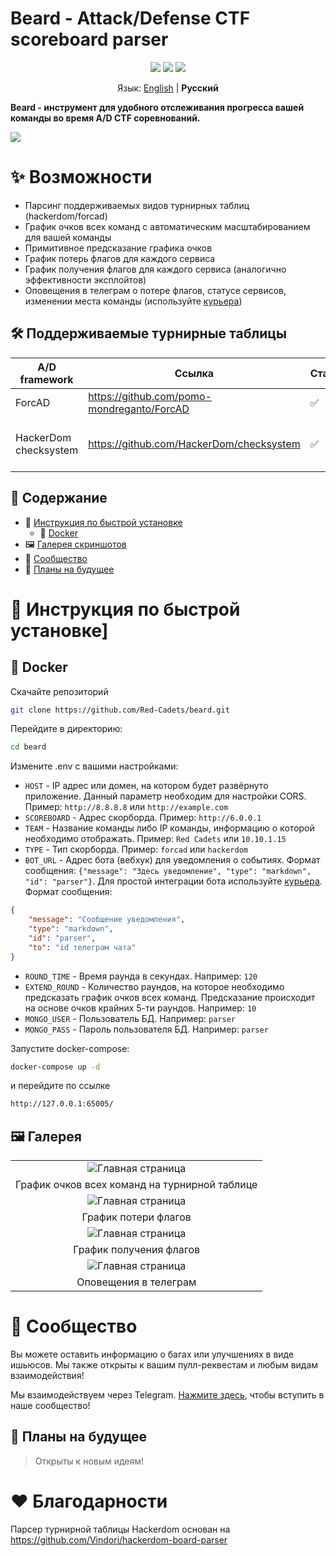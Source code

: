 # Beard - Attack/Defense CTF scoreboard parser

<p align="center">
<a href=""><img src="https://img.shields.io/badge/supports-Docker-blue" /></a>
<a href=""><img src="https://img.shields.io/badge/license-MIT-red" /></a>
<a href = "https://t.me/redcadets_chat"><img src="https://img.shields.io/badge/chat-telegram-blue?logo=telegram" /></a>

<p align="center">
    Язык: <a href="https://github.com/Red-Cadets/beard">English</a> | <b>Русский</b>
</p>

<b>Beard - инструмент для удобного отслеживания прогресса вашей команды во время A/D CTF соревнований.</b> 

<img src="https://i.ibb.co/FDvzZYJ/image.png">

# ✨ Возможности

- Парсинг поддерживаемых видов турнирных таблиц (hackerdom/forcad)
- График очков всех команд с автоматическим масштабированием для вашей команды
- Примитивное предсказание графика очков
- График потерь флагов для каждого сервиса
- График получения флагов для каждого сервиса (аналогично эффективности эксплойтов)
- Оповещения в телеграм о потере флагов, статусе сервисов, изменении места команды (используйте [курьера](https://github.com/Red-Cadets/courier))

## 🛠 Поддерживаемые турнирные таблицы

| **A/D framework**  | Ссылка | Статус | Описание
| ------------------ | ---- | ------ | -----------
| ForcAD | https://github.com/pomo-mondreganto/ForcAD | ✅ | 
| HackerDom checksystem | https://github.com/HackerDom/checksystem | ✅ | парсинг старой версии на /board

## 🙋 Содержание
* 📖 [Инструкция по быстрой установке](https://github.com/Red-Cadets/beard/blob/master/docs/README.ru.md#-инструкция-по-быстрой-установке)
    * 🐋 [Docker](https://github.com/Red-Cadets/beard/blob/master/docs/README.ru.md#whale-docker)
* 🖼️ [Галерея скриншотов](https://github.com/Red-Cadets/beard/blob/master/docs/README.ru.md#-галерея)
* 🎪 [Сообщество](https://github.com/Red-Cadets/beard/blob/master/docs/README.ru.md#-сообщество)
* 📝 [Планы на будущее](https://github.com/Red-Cadets/beard/blob/master/docs/README.ru.md#-планы-на-будущее)


# 📖 Инструкция по быстрой установке]

## :whale: Docker 

Скачайте репозиторий
```bash
git clone https://github.com/Red-Cadets/beard.git
```
Перейдите в директорию:
```bash
cd beard
```
Измените .env с вашими настройками:
- `HOST` - IP адрес или домен, на котором будет развёрнуто приложение. Данный параметр необходим для настройки CORS. Пример: `http://8.8.8.8` или `http://example.com`
- `SCOREBOARD` - Адрес скорборда. Пример: `http://6.0.0.1`
- `TEAM` - Название команды либо IP команды, информацию о которой необходимо отображать. Пример: `Red Cadets` или `10.10.1.15`
- `TYPE` - Тип скорборда. Пример: `forcad` или `hackerdom`
- `BOT_URL` - Адрес бота (вебхук) для уведомления о событиях. Формат сообщения: ```{"message": "Здесь уведомление", "type": "markdown", "id": "parser"}```. Для простой интеграции бота используйте [курьера](https://github.com/Red-Cadets/courier). Формат сообщения:
```json
{
    "message": "Сообщение уведомления",
    "type": "markdown",
    "id": "parser",
    "to": "id телеграм чата"
}
```
- `ROUND_TIME` - Время раунда в секундах. Например: `120`
- `EXTEND_ROUND` - Количество раундов, на которое необходимо предсказать график очков всех команд. Предсказание происходит на основе очков крайних 5-ти раундов. Например: `10`
- `MONGO_USER` - Пользователь БД. Например: `parser`
- `MONGO_PASS` - Пароль пользователя БД. Например: `parser`

Запустите docker-compose:
```bash
docker-compose up -d
```
и перейдите по ссылке
```bash
http://127.0.0.1:65005/
```

## 🖼️ Галерея

||
|:-------------------------:|
|![Главная страница](https://i.ibb.co/SQrxpVD/Scores.png)|
|График очков всех команд на турнирной таблице|
|![Главная страница](https://i.ibb.co/Sc7vBzs/Echarts-lost.png)
|График потери флагов|
|![Главная страница](https://i.ibb.co/JCQD2g6/Echarts-got.png)|
|График получения флагов|
|![Главная страница](https://i.ibb.co/VCMzK05/image.png)|
|Оповещения в телеграм|



# 🎪 Сообщество

Вы можете оставить информацию о багах или улучшениях в виде ишьюсов.
Мы также открыты к вашим пулл-реквестам и любым видам взаимодействия!

Мы взаимодействуем через Telegram. [Нажмите здесь](https://t.me/redcadets_chat), чтобы вступить в наше сообщество!

## 📝 Планы на будущее

> Открыты к новым идеям!

# ❤️ Благодарности

Парсер турнирной таблицы Hackerdom основан на https://github.com/Vindori/hackerdom-board-parser
